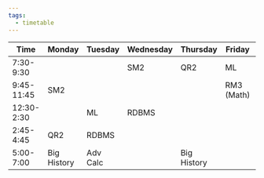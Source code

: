 ```yaml
---
tags:
  - timetable
---
```


| Time       | Monday      | Tuesday  | Wednesday | Thursday    | Friday | Saturday |
| ---------- | ----------- | -------- | --------- | ----------- | ------ | -------- |
| 7:30-9:30  |             |       | SM2       | QR2         | ML       |          | 
| 9:45-11:45 | SM2            |          |     |             | RM3 (Math)       |          |
| 12:30-2:30 |             | ML   | RDBMS     |             |        |Adv Calc. |
| 2:45-4:45  | QR2         | RDBMS    |           |             |        |          |
| 5:00-7:00  | Big History | Adv Calc |           | Big History |        |  |

